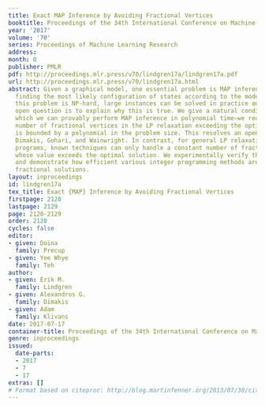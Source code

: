 ```yaml
---
title: Exact MAP Inference by Avoiding Fractional Vertices
booktitle: Proceedings of the 34th International Conference on Machine Learning
year: '2017'
volume: '70'
series: Proceedings of Machine Learning Research
address: 
month: 0
publisher: PMLR
pdf: http://proceedings.mlr.press/v70/lindgren17a/lindgren17a.pdf
url: http://proceedings.mlr.press/v70/lindgren17a.html
abstract: Given a graphical model, one essential problem is MAP inference, that is,
  finding the most likely configuration of states according to the model. Although
  this problem is NP-hard, large instances can be solved in practice and it is a major
  open question is to explain why this is true. We give a natural condition under
  which we can provably perform MAP inference in polynomial time—we require that the
  number of fractional vertices in the LP relaxation exceeding the optimal solution
  is bounded by a polynomial in the problem size. This resolves an open question by
  Dimakis, Gohari, and Wainwright. In contrast, for general LP relaxations of integer
  programs, known techniques can only handle a constant number of fractional vertices
  whose value exceeds the optimal solution. We experimentally verify this condition
  and demonstrate how efficient various integer programming methods are at removing
  fractional solutions.
layout: inproceedings
id: lindgren17a
tex_title: Exact {MAP} Inference by Avoiding Fractional Vertices
firstpage: 2120
lastpage: 2129
page: 2120-2129
order: 2120
cycles: false
editor:
- given: Doina
  family: Precup
- given: Yee Whye
  family: Teh
author:
- given: Erik M.
  family: Lindgren
- given: Alexandros G.
  family: Dimakis
- given: Adam
  family: Klivans
date: 2017-07-17
container-title: Proceedings of the 34th International Conference on Machine Learning
genre: inproceedings
issued:
  date-parts:
  - 2017
  - 7
  - 17
extras: []
# Format based on citeproc: http://blog.martinfenner.org/2013/07/30/citeproc-yaml-for-bibliographies/
---
```

